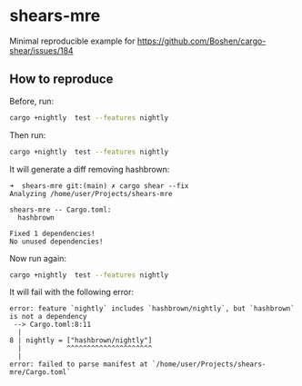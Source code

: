 # shears-mre

Minimal reproducible example for https://github.com/Boshen/cargo-shear/issues/184

## How to reproduce

Before, run:

```bash
cargo +nightly  test --features nightly
```

Then run:

```bash
cargo +nightly  test --features nightly
```

It will generate a diff removing hashbrown:
```
➜  shears-mre git:(main) ✗ cargo shear --fix                      
Analyzing /home/user/Projects/shears-mre

shears-mre -- Cargo.toml:
  hashbrown

Fixed 1 dependencies!
No unused dependencies!
```

Now run again:
```bash
cargo +nightly  test --features nightly
```

It will fail with the following error:
```
error: feature `nightly` includes `hashbrown/nightly`, but `hashbrown` is not a dependency
 --> Cargo.toml:8:11
  |
8 | nightly = ["hashbrown/nightly"]
  |           ^^^^^^^^^^^^^^^^^^^^^
  |
error: failed to parse manifest at `/home/user/Projects/shears-mre/Cargo.toml`
```
